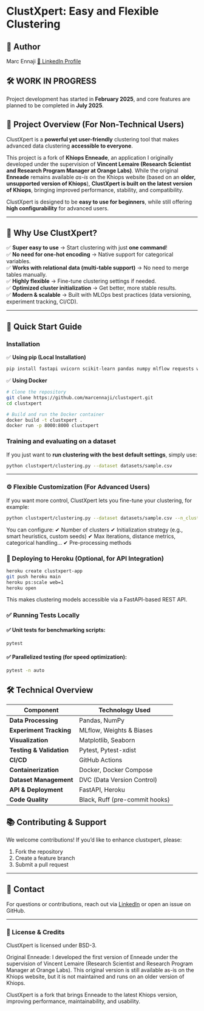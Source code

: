 # **ClustXpert: Easy and Flexible Clustering**

## **👤 Author**
Marc Ennaji 
[🔗 LinkedIn Profile](https://www.linkedin.com/in/marcennaji/)

## **🛠️ WORK IN PROGRESS**
Project development has started in **February 2025**, and core features are planned to be completed in **July 2025**.

## **📌 Project Overview (For Non-Technical Users)**

ClustXpert is a **powerful yet user-friendly** clustering tool that makes advanced data clustering **accessible to everyone**.  

This project is a fork of **Khiops Enneade**, an application I originally developed under the supervision of **Vincent Lemaire (Research Scientist and Research Program Manager at Orange Labs)**. While the original **Enneade** remains available *as-is* on the Khiops website (based on an **older, unsupported version of Khiops**), **ClustXpert is built on the latest version of Khiops**, bringing improved performance, stability, and compatibility.  

ClustXpert is designed to be **easy to use for beginners**, while still offering **high configurability** for advanced users.  

---

## 📌 **Why Use ClustXpert?**  

✅ **Super easy to use** → Start clustering with just **one command**!  
✅ **No need for one-hot encoding** → Native support for categorical variables.  
✅ **Works with relational data (multi-table support)** → No need to merge tables manually.  
✅ **Highly flexible** → Fine-tune clustering settings if needed.  
✅ **Optimized cluster initialization** → Get better, more stable results.  
✅ **Modern & scalable** → Built with MLOps best practices (data versioning, experiment tracking, CI/CD).  

---

## 📅 Quick Start Guide
### Installation
✅ **Using pip (Local Installation)**  
```bash
pip install fastapi uvicorn scikit-learn pandas numpy mlflow requests wandb dvc python-dotenv pytest pytest-xdist matplotlib seaborn
```
✅ **Using Docker**  
```bash
# Clone the repository
git clone https://github.com/marcennaji/clustxpert.git
cd clustxpert

# Build and run the Docker container
docker build -t clustxpert .
docker run -p 8000:8000 clustxpert
```

### **Training and evaluating on a dataset**
If you just want to **run clustering with the best default settings**, simply use:  

```bash
python clustxpert/clustering.py --dataset datasets/sample.csv
```
---

### ⚙️ Flexible Customization (For Advanced Users)
If you want more control, ClustXpert lets you fine-tune your clustering, for example:

```bash
python clustxpert/clustering.py --dataset datasets/sample.csv --n_clusters 5 --init_method "kmeans++" --max_iter 200
```
You can configure:
✔ Number of clusters
✔ Initialization strategy (e.g., smart heuristics, custom seeds)
✔ Max iterations, distance metrics, categorical handling...
✔ Pre-processing methods


### 🚀 Deploying to Heroku (Optional, for API Integration)
```bash
heroku create clustxpert-app
git push heroku main
heroku ps:scale web=1
heroku open
```
This makes clustering models accessible via a FastAPI-based REST API.

### ✅ Running Tests Locally
#### ✅ Unit tests for benchmarking scripts:

```bash
pytest
```
#### ✅ Parallelized testing (for speed optimization):

```bash
pytest -n auto
```


## 🛠️ Technical Overview
| **Component**          | **Technology Used**              |
|----------------------|--------------------------------|
| **Data Processing** | Pandas, NumPy                 |
| **Experiment Tracking** | MLflow, Weights & Biases  |
| **Visualization**   | Matplotlib, Seaborn           |
| **Testing & Validation** | Pytest, Pytest-xdist    |
| **CI/CD**          | GitHub Actions                |
| **Containerization** | Docker, Docker Compose     |
| **Dataset Management** | DVC (Data Version Control) |
| **API & Deployment** | FastAPI, Heroku             |
| **Code Quality**    | Black, Ruff (pre-commit hooks) |



## **📚 Contributing & Support**
We welcome contributions! If you’d like to enhance clustxpert, please:
1. Fork the repository
2. Create a feature branch
3. Submit a pull request

---

## **📩 Contact**
For questions or contributions, reach out via [LinkedIn](https://www.linkedin.com/in/marcennaji) or open an issue on GitHub.

---

### 📜 License & Credits
ClustXpert is licensed under BSD-3.

Original Enneade: I developed the first version of Enneade under the supervision of Vincent Lemaire (Research Scientist and Research Program Manager at Orange Labs). This original version is still available as-is on the Khiops website, but it is not maintained and runs on an older version of Khiops.

ClustXpert is a fork that brings Enneade to the latest Khiops version, improving performance, maintainability, and usability.



